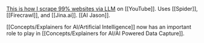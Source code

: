 
[This is how I scrape 99% websites via LLM](https://youtu.be/7kbQnLN2y_I?si=V8K6P_qvpUW1rYkb) on [[YouTube]]. Uses [[Spider]], [[Firecrawl]], and [[Jina.ai]]. [[AI Jason]].  

[[Concepts/Explainers for AI/Artificial Intelligence]] now has an important role to play in [[Concepts/Explainers for AI/AI Powered Data Capture]]. 


